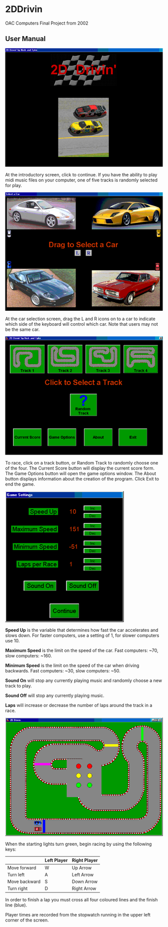 # 2DDrivin
OAC Computers Final Project from 2002


## User Manual

![Screenshot of Intro Screen](/manual-images/image001.png "Intro Screen")

At the introductory screen, click to continue.  If you have the ability to play midi music files on your computer, one of five tracks is randomly selected for play.

![Screenshot of Car Selection Screen](/manual-images/image003.png "Car Selection Screen")

At the car selection screen, drag the L and R icons on to a car to indicate which side of the keyboard will control which car.  Note that users may not be the same car.

![Screenshot of Game Properties Screen](/manual-images/image005.png "Game Properties Screen")

To race, click on a track button, or Random Track to randomly choose one of the four.  The Current Score button will display the current score form.  The Game Options button will open the game options window.  The About button displays information about the creation of the program.  Click Exit to end the game.

![Screenshot of Options Window](/manual-images/image007.png "Options Window")

**Speed Up** is the variable that determines how fast the car accelerates and slows down.  For faster computers, use a setting of 1, for slower computers use 10.

**Maximum Speed** is the limit on the speed of the car.  Fast computers:  ~70, slow computers: ~160.

**Minimum Speed** is the limit on the speed of the car when driving backwards.  Fast computers:  ~30, slow computers: ~50.

**Sound On** will stop any currently playing music and randomly choose a new track to play.

**Sound Off** will stop any currently playing music.

**Laps** will increase or decrease the number of laps around the track in a race.

![Screenshot of Race View](/manual-images/image009.png "Race View")

When the starting lights turn green, begin racing by using the following keys:


|               | **Left Player**  | **Right Player**
|---------------|----------------- | ----------------
| Move forward  | W                | Up Arrow
| Turn left     | A                | Left Arrow
| Move backward | S                | Down Arrow
| Turn right    | D                | Right Arrow

In order to finish a lap you must cross all four coloured lines and the finish line (blue).

Player times are recorded from the stopwatch running in the upper left corner of the screen.
